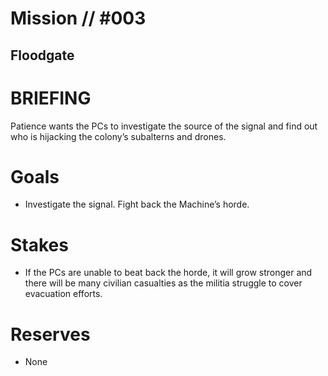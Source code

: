 # Mission // #003
## Floodgate

# BRIEFING
Patience wants the PCs to investigate the source of the signal and find out who is hĳacking the colony’s subalterns and drones.

# Goals
- Investigate the signal. Fight back the Machine’s horde.

# Stakes
- If the PCs are unable to beat back the horde, it will grow stronger and there will be many civilian casualties as the militia struggle to cover evacuation efforts.

# Reserves
- None